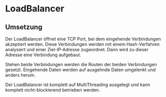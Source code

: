 # LoadBalancer

## Umsetzung
Der LoadBalancer öffnet eine TCP Port, bei dem eingehende Verbindungen akzeptiert werden.
Diese Verbindungen werden mit einem Hash-Verfahren analysiert und einer Ziel-IP-Adresse zugeordnet.
Dann wird zu dieser Adresse eine Verbindung aufgebaut.

Stehen beide Verbindungen werden die Routen der beiden Verbindungen gesetzt. 
Eingehende Daten werden auf ausgehnde Daten umgelenkt und anders herum.

Der LoadBalancer ist komplett auf MultiThreading ausgelegt und kann komplett nicht-blockierend betrieben werden.